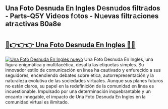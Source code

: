 ## Una Foto Desnuda En Ingles D𝚎sn𝚞dos filtr𝚊dos - Parts-Q5Y Vid𝚎os f𝚘tos - N𝚞evas filtr𝚊ciones atr𝚊ctivas B0a8e

# <h2><a href="http://mb19pm.tromn.icu/?c=Una+Foto+Desnuda+En+Ingles">🔗👉👉👉 Una Foto Desnuda En Ingles 🔗🔗</a></h2>

[![Una Foto Desnuda En Ingles nuevo](https://i.imgur.com/pEAQMta.gif)](http://mb19pm.tromn.icu/?c=Una+Foto+Desnuda+En+Ingles)
Una Foto Desnuda En Ingles, una figura enigmática y multifacética, desafía las etiquetas simples. Su innovador estilo de comunicación en línea ha cautivado y enfurecido a sus seguidores, encendiendo debates sobre ética, autorrepresentación y la naturaleza evolutiva de las sociedades virtuales. Aunque sus planes futuros no están claros, su papel en la redefinición de la comunidad en línea es incuestionable. Impulsado por una determinación inquebrantable y un encanto innegable, el impacto de Una Foto Desnuda En Ingles en la comunidad virtual es ilimitado.
